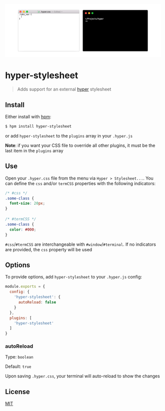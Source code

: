 ![Screenshot](img/screenshot.gif)

# hyper-stylesheet

> Adds support for an external [hyper](https://hyper.is) stylesheet

## Install

Either install with [hpm](https://github.com/zeit/hpm):

```bash
$ hpm install hyper-stylesheet
```

or add `hyper-stylesheet` to the `plugins` array in your `.hyper.js`

**Note**: if you want your CSS file to override all other plugins, it must be the last item in the `plugins` array

## Use

Open your `.hyper.css` file from the menu via `Hyper > Stylesheet...`. You can define the `css` and/or `termCSS` properties with the following indicators:

```css
/* #css */
.some-class {
  font-size: 20px;
}

/* #termCSS */
.some-class {
  color: #000;
}
```

`#css`/`#termCSS` are interchangeable with `#window`/`#terminal`. If no indicators are provided, the `css` property will be used

## Options

To provide options, add `hyper-stylesheet` to your `.hyper.js` config:

```javascript
module.exports = {
  config: {
    'hyper-stylesheet': {
      autoReload: false
    }
  },
  plugins: [
    'hyper-stylesheet'
  ]
}
```

### autoReload

Type: `boolean`

Default: `true`

Upon saving `.hyper.css`, your terminal will auto-reload to show the changes

## License

[MIT](LICENSE)
